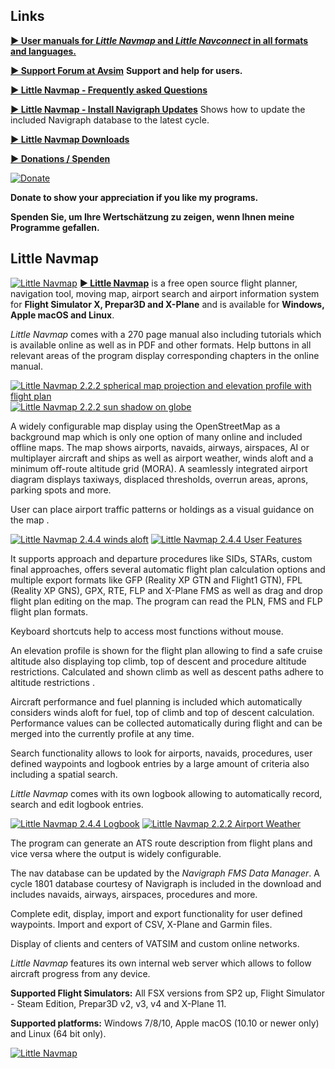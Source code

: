 ## Links

[**► User manuals for _Little Navmap_ and _Little Navconnect_ in all formats and languages.**](https://albar965.github.io/manuals.html)

[**► Support Forum at Avsim**](https://www.avsim.com/forum/780-little-navmap-little-navconnect-little-logbook-support-forum) **Support and help for users.**

[**► Little Navmap - Frequently asked Questions**](https://albar965.github.io/littlenavmap-faq.html)

[**► Little Navmap - Install Navigraph Updates**](https://albar965.github.io/littlenavmap_navigraph.html) Shows how to update the included Navigraph database to the latest cycle.

[**► Little Navmap Downloads**](https://www.littlenavmap.org/downloads)

[**► Donations / Spenden**](https://albar965.github.io/donate.html)

[![Donate](https://albar965.github.io/assets/images/donate.png)](https://albar965.github.io/donate.html)

**Donate to show your appreciation if you like my programs.**

**Spenden Sie, um Ihre Wertschätzung zu zeigen, wenn Ihnen meine Programme gefallen.**

## Little Navmap

[![Little Navmap](https://albar965.github.io/assets/images/navroute.png)](https://albar965.github.io/littlenavmap.html) [**► Little
Navmap**](https://albar965.github.io/littlenavmap.html) is a free open source flight planner, navigation tool, moving map,
airport search and airport information system for **Flight Simulator X, Prepar3D and X-Plane** and is available for **Windows, Apple macOS and Linux**.

_Little Navmap_ comes with a 270 page manual also including tutorials which is available online as well as in PDF and other formats.
Help buttons in all relevant areas of the program display corresponding chapters in the online manual.

[![Little Navmap 2.2.2 spherical map projection and elevation profile with flight plan](https://albar965.github.io/assets/images/spherical_small.jpg)](https://albar965.github.io/assets/images/spherical.jpg) [![Little Navmap 2.2.2 sun shadow on globe](https://albar965.github.io/assets/images/sunshadow_small.jpg)](https://albar965.github.io/assets/images/sunshadow.jpg)

A widely configurable map display using the OpenStreetMap as a background map which is only one
option of many online and included offline maps. The map shows airports, navaids, airways,
airspaces, AI or multiplayer aircraft and ships as well as airport weather, winds aloft and a minimum off-route altitude grid (MORA). A seamlessly integrated airport diagram displays
taxiways, displaced thresholds, overrun areas, aprons, parking spots and more.

User can place airport traffic patterns or holdings as a visual guidance on the map .

[![Little Navmap 2.4.4 winds aloft](https://albar965.github.io/assets/images/user_features_small.jpg)](https://albar965.github.io/assets/images/user_features.jpg) [![Little Navmap 2.4.4 User Features](https://albar965.github.io/assets/images/wind_small.jpg)](https://albar965.github.io/assets/images/wind.jpg)

It supports approach and departure procedures like SIDs, STARs, custom final approaches, offers several automatic flight
plan calculation options and multiple export formats like GFP \(Reality XP GTN and Flight1 GTN\),
FPL \(Reality XP GNS\), GPX, RTE, FLP and X-Plane FMS as well as
drag and drop flight plan editing on the map. The program can read the PLN, FMS and FLP flight plan
formats.

Keyboard shortcuts help to access most functions without mouse.

An elevation profile is shown for the flight plan allowing to find a safe cruise altitude also displaying top climb,
top of descent and procedure altitude restrictions. Calculated and shown climb as well as descent paths adhere to altitude
restrictions .

Aircraft performance and fuel planning is included which automatically considers winds aloft for fuel, top of climb and top of descent calculation. Performance values can be collected automatically during flight and can be merged into the currently profile at any time.

Search functionality allows to look for airports, navaids, procedures, user defined waypoints and logbook entries by a large amount of
criteria also including a spatial search.

_Little Navmap_ comes with its own logbook allowing to automatically record, search and edit logbook entries.

[![Little Navmap 2.4.4 Logbook](https://albar965.github.io/assets/images/logbook_small.jpg)](https://albar965.github.io/assets/images/logbook.jpg) [![Little Navmap 2.2.2 Airport Weather](https://albar965.github.io/assets/images/airportweather_small.jpg)](https://albar965.github.io/assets/images/airportweather.jpg)

The program can generate an ATS route description from flight plans and vice versa where the output is widely configurable.

The nav database can be updated by the _Navigraph FMS Data Manager_. A cycle 1801 database
courtesy of Navigraph is included in the download and includes navaids, airways, airspaces, procedures and more.

Complete edit, display, import and export functionality for user defined waypoints.
Import and export of CSV, X-Plane and Garmin files.

Display of clients and centers of VATSIM and custom online networks.

_Little Navmap_ features its own internal web server which allows to follow aircraft progress from any device.

**Supported Flight Simulators:** All FSX versions from SP2 up, Flight Simulator - Steam Edition,
Prepar3D v2, v3, v4 and X-Plane 11.

**Supported platforms:** Windows 7/8/10, Apple macOS \(10.10 or newer only\) and Linux \(64 bit only\).

[![Little Navmap](https://albar965.github.io/assets/images/Tipp_FSMagazin_D_Neu_2014_50.png)](https://www.facebook.com/FSMAGAZIN/posts/1349379408450042)
